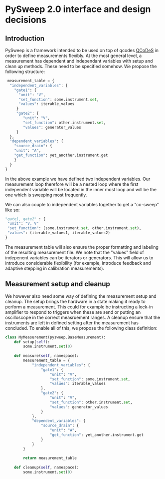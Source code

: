 # PySweep 2.0 interface and design decisions
## Introduction
PySweep is a framework intended to be used on top of qcodes [QCoDeS](https://github.com/QCoDeS/Qcodes) in order to define measurements flexibly. At the most general level, a measurement has dependent and independant variables with setup and clean up methods. These need to be specified somehow. We propose the following structure:  

```python 
 measurement_table = {
  "independent_variables": {
    "gate1": {
      "unit": "V",
      "set_function": some.instrument.set, 
      "values": iterable_values
     }
     "gate2": {
        "unit": "V",
        "set_function": other.instrument.set, 
        "values": generator_values
     }
  },
  "dependent_variables": {
    "source_drain": {
    "unit": "A", 
    "get_function": yet_another.instrument.get
    }
  }
}
```

In the above example we have defined two independent variables. Our measurement loop therefore will be a nested loop where the first independent variable will be located in the inner most loop and will be the one which is sweeping most frequently.  

We can also couple to independent variables together to get a "co-sweep" like so: 

```python
"gate1, gate2" : {
 "unit": "V, V"
 "set_function": (some.instrument.set, other.instrument.set),
 "values": (iterable_values1, iterable_values2)
}
```

The measurement table will also ensure the proper formatting and labeling of the resulting measurement file. We note that the "values" field of indepenent variables can be iterators or generators. This will allow us to introduce considerable flexibility (for example, introduce feedback and adaptive stepping in calibration measurements). 

## Measurement setup and cleanup 

We however also need some way of defining the measurement setup and cleanup. The setup brings the hardware in a state making it ready to perform a measurement. This could for example be instructing a lock-in amplifier to respond to triggers when these are send or putting an oscilloscope in the correct measruement ranges. A cleanup ensure that the instruments are left in defined setting after the measurement has concluded. To enable all of this, we propose the following class definition: 

```python
class MyMeasurement(pysweep.BaseMeasurement):
	def setup(self):
		some.instrument.set(0)
		
	def measure(self, namespace):
		measurement_table = {
			"independent_variables": {
				"gate1": {
					"unit": "V",
					"set_function": some.instrument.set, 
					"values": iterable_values
				},
				"gate2": {
					"unit": "V",
					"set_function": other.instrument.set, 
					"values": generator_values
				}
			},
			"dependent_variables": {
				"source_drain": {
					"unit": "A", 
					"get_function": yet_another.instrument.get
				}
			}
		}
	
  		return measurement_table
	
	def cleanup(self, namespace):
		some.instrument.set(0)
```
